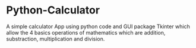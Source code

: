 
# Python-Calculator

A simple calculator App using python code and GUI package Tkinter which allow the 4 basics operations of mathematics which are addition, substraction, multiplication and division.
